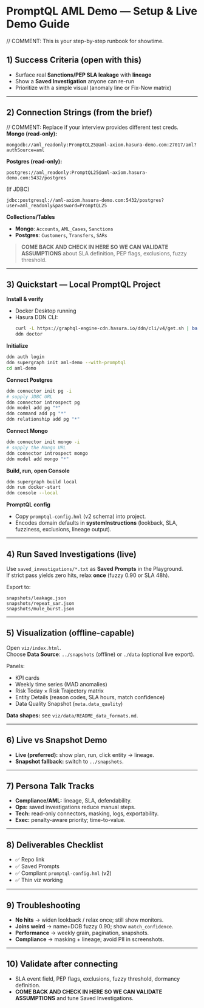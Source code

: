 # PromptQL AML Demo — Setup & Live Demo Guide
// COMMENT: This is your step-by-step runbook for showtime.

## 1) Success Criteria (open with this)
- Surface real **Sanctions/PEP SLA leakage** with **lineage**
- Show a **Saved Investigation** anyone can re-run
- Prioritize with a simple visual (anomaly line or Fix-Now matrix)

---

## 2) Connection Strings (from the brief)
// COMMENT: Replace if your interview provides different test creds.
**Mongo (read-only):**
```
mongodb://aml_readonly:PromptQL25@aml-axiom.hasura-demo.com:27017/aml?authSource=aml
```
**Postgres (read-only):**
```
postgres://aml_readonly:PromptQL25@aml-axiom.hasura-demo.com:5432/postgres
```
(If JDBC)
```
jdbc:postgresql://aml-axiom.hasura-demo.com:5432/postgres?user=aml_readonly&password=PromptQL25
```

**Collections/Tables**
- **Mongo**: `Accounts`, `AML_Cases`, `Sanctions`
- **Postgres**: `Customers`, `Transfers`, `SARs`

> **COME BACK AND CHECK IN HERE SO WE CAN VALIDATE ASSUMPTIONS** about SLA definition, PEP flags, exclusions, fuzzy threshold.

---

## 3) Quickstart — Local PromptQL Project
**Install & verify**
- Docker Desktop running
- Hasura DDN CLI:
  ```bash
  curl -L https://graphql-engine-cdn.hasura.io/ddn/cli/v4/get.sh | bash
  ddn doctor
  ```

**Initialize**
```bash
ddn auth login
ddn supergraph init aml-demo --with-promptql
cd aml-demo
```

**Connect Postgres**
```bash
ddn connector init pg -i
# supply JDBC URL
ddn connector introspect pg
ddn model add pg "*"
ddn command add pg "*"
ddn relationship add pg "*"
```

**Connect Mongo**
```bash
ddn connector init mongo -i
# supply the Mongo URL
ddn connector introspect mongo
ddn model add mongo "*"
```

**Build, run, open Console**
```bash
ddn supergraph build local
ddn run docker-start
ddn console --local
```

**PromptQL config**
- Copy `promptql-config.hml` (v2 schema) into project.
- Encodes domain defaults in **systemInstructions** (lookback, SLA, fuzziness, exclusions, lineage output).

---

## 4) Run Saved Investigations (live)
Use `saved_investigations/*.txt` as **Saved Prompts** in the Playground.  
If strict pass yields zero hits, relax **once** (fuzzy 0.90 or SLA 48h).

Export to:
```
snapshots/leakage.json
snapshots/repeat_sar.json
snapshots/mule_burst.json
```

---

## 5) Visualization (offline-capable)
Open `viz/index.html`.  
Choose **Data Source**: `../snapshots` (offline) or `./data` (optional live export).

Panels:
- KPI cards
- Weekly time series (MAD anomalies)
- Risk Today × Risk Trajectory matrix
- Entity Details (reason codes, SLA hours, match confidence)
- Data Quality Snapshot (`meta.data_quality`)

**Data shapes:** see `viz/data/README_data_formats.md`.

---

## 6) Live vs Snapshot Demo
- **Live (preferred):** show plan, run, click entity → lineage.
- **Snapshot fallback:** switch to `../snapshots`.

---

## 7) Persona Talk Tracks
- **Compliance/AML:** lineage, SLA, defendability.  
- **Ops:** saved investigations reduce manual steps.  
- **Tech:** read-only connectors, masking, logs, exportability.  
- **Exec:** penalty-aware priority; time-to-value.

---

## 8) Deliverables Checklist
- ✅ Repo link  
- ✅ Saved Prompts  
- ✅ Compliant `promptql-config.hml` (v2)  
- ✅ Thin viz working

---

## 9) Troubleshooting
- **No hits** → widen lookback / relax once; still show monitors.  
- **Joins weird** → name+DOB fuzzy 0.90; show `match_confidence`.  
- **Performance** → weekly grain, pagination, snapshots.  
- **Compliance** → masking + lineage; avoid PII in screenshots.

---

## 10) Validate after connecting
- SLA event field, PEP flags, exclusions, fuzzy threshold, dormancy definition.  
- **COME BACK AND CHECK IN HERE SO WE CAN VALIDATE ASSUMPTIONS** and tune Saved Investigations.